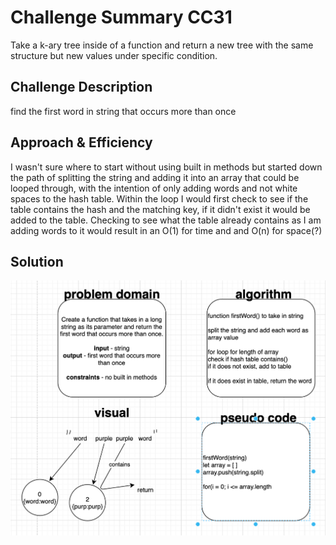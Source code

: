 # Challenge Summary CC31
<!-- Short summary or background information -->
Take a k-ary tree inside of a function and return a new tree with the same structure but new values under specific condition.

## Challenge Description
<!-- Description of the challenge -->
find the first word in string that occurs more than once

## Approach & Efficiency 
<!-- What approach did you take? Why? What is the Big O space/time for this approach? -->
I wasn't sure where to start without using built in methods but started down the path of splitting the string and adding it into an array that could be looped through, with the intention of only adding words and not white spaces to the hash table. Within the loop I would first check to see if the table contains the hash and the matching key, if it didn't exist it would be added to the table. Checking to see what the table already contains as I am adding words to it would result in an O(1) for time and and O(n) for space(?)


## Solution
<!-- Embedded whiteboard image -->

![whiteboard](cc31.png)
